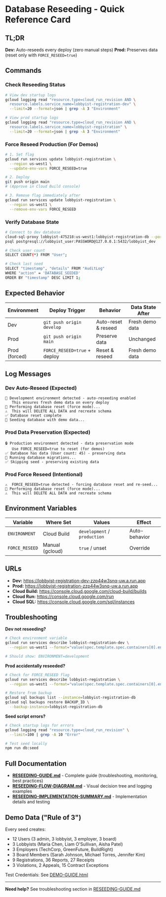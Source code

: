 # Database Reseeding - Quick Reference Card

## TL;DR

**Dev:** Auto-reseeds every deploy (zero manual steps)
**Prod:** Preserves data (reset only with `FORCE_RESEED=true`)

## Commands

### Check Reseeding Status

```bash
# View dev startup logs
gcloud logging read "resource.type=cloud_run_revision AND \
  resource.labels.service_name=lobbyist-registration-dev" \
  --limit=20 --format=json | grep -A 3 "Environment"

# View prod startup logs
gcloud logging read "resource.type=cloud_run_revision AND \
  resource.labels.service_name=lobbyist-registration" \
  --limit=20 --format=json | grep -A 3 "Environment"
```

### Force Reseed Production (For Demos)

```bash
# 1. Set flag
gcloud run services update lobbyist-registration \
  --region us-west1 \
  --update-env-vars FORCE_RESEED=true

# 2. Deploy
git push origin main
# (Approve in Cloud Build console)

# 3. Remove flag immediately after
gcloud run services update lobbyist-registration \
  --region us-west1 \
  --remove-env-vars FORCE_RESEED
```

### Verify Database State

```bash
# Connect to dev database
cloud-sql-proxy lobbyist-475218:us-west1:lobbyist-registration-db --port=5432
psql postgresql://lobbyist_user:PASSWORD@127.0.0.1:5432/lobbyist_dev

# Check user count
SELECT COUNT(*) FROM "User";

# Check last seed
SELECT "timestamp", "details" FROM "AuditLog"
WHERE "action" = 'DATABASE_SEEDED'
ORDER BY "timestamp" DESC LIMIT 1;
```

## Expected Behavior

| Environment | Deploy Trigger | Behavior | Data State After |
|-------------|---------------|----------|------------------|
| Dev | `git push origin develop` | Auto-reset & reseed | Fresh demo data |
| Prod | `git push origin main` | Preserve data | Unchanged |
| Prod (forced) | `FORCE_RESEED=true` + deploy | Reset & reseed | Fresh demo data |

## Log Messages

### Dev Auto-Reseed (Expected)
```
🔄 Development environment detected - auto-reseeding enabled
   This ensures fresh demo data on every deploy
🔄 Performing database reset (force mode)...
⚠️  This will DELETE ALL DATA and recreate schema
✅ Database reset complete
🌱 Seeding database with demo data...
```

### Prod Data Preservation (Expected)
```
🔒 Production environment detected - data preservation mode
   Use FORCE_RESEED=true to reset (for demos)
✅ Database has data (User count: 45) - preserving data
🔧 Running database migrations...
✅ Skipping seed - preserving existing data
```

### Prod Force Reseed (Intentional)
```
⚠️  FORCE_RESEED=true detected - forcing database reset and re-seed...
🔄 Performing database reset (force mode)...
⚠️  This will DELETE ALL DATA and recreate schema
```

## Environment Variables

| Variable | Where Set | Values | Effect |
|----------|-----------|--------|--------|
| `ENVIRONMENT` | Cloud Build | `development` / `production` | Auto-behavior |
| `FORCE_RESEED` | Manual (gcloud) | `true` / unset | Override |

## URLs

- **Dev:** https://lobbyist-registration-dev-zzp44w3snq-uw.a.run.app
- **Prod:** https://lobbyist-registration-zzp44w3snq-uw.a.run.app
- **Cloud Build:** https://console.cloud.google.com/cloud-build/builds
- **Cloud Run:** https://console.cloud.google.com/run
- **Cloud SQL:** https://console.cloud.google.com/sql/instances

## Troubleshooting

**Dev not reseeding?**
```bash
# Check environment variable
gcloud run services describe lobbyist-registration-dev \
  --region us-west1 --format="value(spec.template.spec.containers[0].env)"

# Should show: ENVIRONMENT=development
```

**Prod accidentally reseeded?**
```bash
# Check for FORCE_RESEED flag
gcloud run services describe lobbyist-registration \
  --region us-west1 --format="value(spec.template.spec.containers[0].env)"

# Restore from backup
gcloud sql backups list --instance=lobbyist-registration-db
gcloud sql backups restore BACKUP_ID \
  --backup-instance=lobbyist-registration-db
```

**Seed script errors?**
```bash
# Check startup logs for errors
gcloud logging read "resource.type=cloud_run_revision" \
  --limit=100 | grep -A 10 "Error"

# Test seed locally
npm run db:seed
```

## Full Documentation

- **[RESEEDING-GUIDE.md](RESEEDING-GUIDE.md)** - Complete guide (troubleshooting, monitoring, best practices)
- **[RESEEDING-FLOW-DIAGRAM.md](RESEEDING-FLOW-DIAGRAM.md)** - Visual decision tree and logging examples
- **[RESEEDING-IMPLEMENTATION-SUMMARY.md](RESEEDING-IMPLEMENTATION-SUMMARY.md)** - Implementation details and testing

## Demo Data ("Rule of 3")

Every seed creates:
- 12 Users (3 admin, 3 lobbyist, 3 employer, 3 board)
- 3 Lobbyists (Maria Chen, Liam O'Sullivan, Aisha Patel)
- 3 Employers (TechCorp, GreenFuture, BuildRight)
- 3 Board Members (Sarah Johnson, Michael Torres, Jennifer Kim)
- 9 Registrations, 36 Reports, 27 Receipts
- 3 Violations, 2 Appeals, 15 Contract Exceptions

Test Credentials: See [DEMO-GUIDE.html](DEMO-GUIDE.html)

---

**Need help?** See troubleshooting section in [RESEEDING-GUIDE.md](RESEEDING-GUIDE.md)
